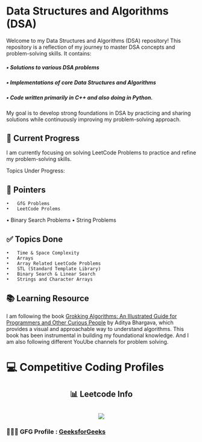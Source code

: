# Data Structures and Algorithms (DSA)

Welcome to my Data Structures and Algorithms (DSA) repository! This repository is a reflection of my journey to master DSA concepts and problem-solving skills. It contains:

##### •  Solutions to various DSA problems
##### •  Implementations of core Data Structures and Algorithms
##### •  Code written primarily in C++ and also doing in Python.

My goal is to develop strong foundations in DSA by practicing and sharing solutions while continuously improving my problem-solving approach.


## 🚀 Current Progress
I am currently focusing on solving LeetCode Problems to practice and refine my problem-solving skills.

Topics Under Progress:
## 🔎 Pointers
	•	GfG Problems
	•	LeetCode Prolems
  •	Binary Search Problems
  •	String Problems


## ✅ Topics Done
    •	Time & Space Complexity
    •	Arrays
    •	Array Related LeetCode Problems
    •	STL (Standard Template Library)
    •	Binary Search & Linear Search 
    •	Strings and Character Arrays


## 📚 Learning Resource

I am following the book [Grokking Algorithms: An Illustrated Guide for Programmers and Other Curious People](https://www.manning.com/books/grokking-algorithms) by Aditya Bhargava, which provides a visual and approachable way to understand algorithms. This book has been instrumental in building my foundational knowledge. And I am also following different YouUbe channels for problem solving.

# 💻 Competitive Coding Profiles

<h2 align="center">📊 Leetcode Info<h2>  
<p align="center">
  
  <img  align=top flex-grow=1 src="https://leetcard.jacoblin.cool/AravaChoudhary?theme=dark&font=Nunito&ext=heatmap" />  
</p>

### 🧑🏻‍💻 GFG Profile : [GeeksforGeeks](https://www.geeksforgeeks.org/user/aravachoudhary/)